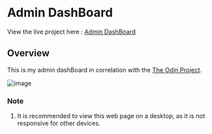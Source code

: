 # Admin DashBoard

View the live project here : [Admin DashBoard](https://laidev.github.io/Admin-Dashboard/)



## Overview

This is my admin dashBoard in correlation with the [The Odin Project](https://www.theodinproject.com/lessons/node-path-intermediate-html-and-css-admin-dashboard).

![image](https://user-images.githubusercontent.com/70034760/183959513-c68a9796-3eef-4ca6-b108-6190570d5d28.png)

### Note

1. It is recommended to view this web page on a desktop, as it is not responsive for other devices.

